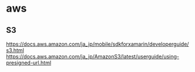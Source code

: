 # aws

## S3
https://docs.aws.amazon.com/ja_jp/mobile/sdkforxamarin/developerguide/s3.html
https://docs.aws.amazon.com/ja_jp/AmazonS3/latest/userguide/using-presigned-url.html

